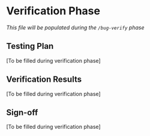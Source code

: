 # Verification Phase

*This file will be populated during the `/bug-verify` phase*

## Testing Plan
[To be filled during verification phase]

## Verification Results
[To be filled during verification phase]

## Sign-off
[To be filled during verification phase]